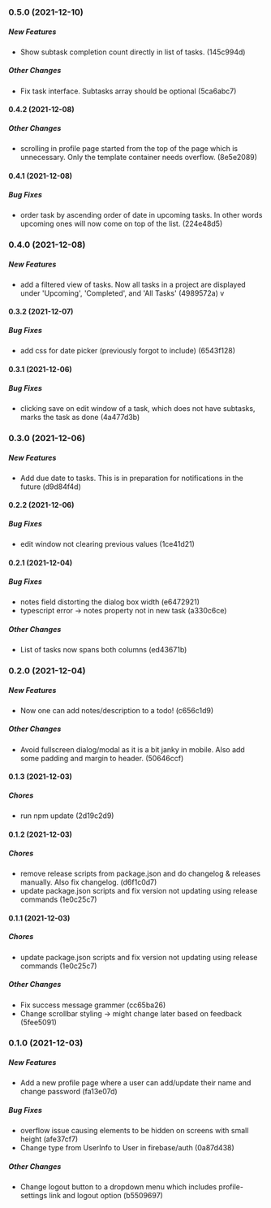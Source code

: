 ### 0.5.0 (2021-12-10)

##### New Features

*  Show subtask completion count directly in list of tasks. (145c994d)

##### Other Changes

*  Fix task interface. Subtasks array should be optional (5ca6abc7)

#### 0.4.2 (2021-12-08)

##### Other Changes

*  scrolling in profile page started from the top of the page which is unnecessary. Only the template container needs overflow. (8e5e2089)

#### 0.4.1 (2021-12-08)

##### Bug Fixes

*  order task by ascending order of date in upcoming tasks. In other words upcoming ones will now come on top of the list. (224e48d5)

### 0.4.0 (2021-12-08)

##### New Features

*  add a filtered view of tasks. Now all tasks in a project are displayed under 'Upcoming', 'Completed', and 'All Tasks' (4989572a)
v
#### 0.3.2 (2021-12-07)

##### Bug Fixes

*  add css for date picker (previously forgot to include) (6543f128)

#### 0.3.1 (2021-12-06)

##### Bug Fixes

*  clicking save on edit window of a task, which does not have subtasks, marks the task as done (4a477d3b)

### 0.3.0 (2021-12-06)

##### New Features

*  Add due date to tasks. This is in preparation for notifications in the future (d9d84f4d)

#### 0.2.2 (2021-12-06)

##### Bug Fixes

*  edit window not clearing previous values (1ce41d21)

#### 0.2.1 (2021-12-04)

##### Bug Fixes

*  notes field distorting the dialog box width (e6472921)
*  typescript error -> notes property not in new task (a330c6ce)

##### Other Changes

*  List of tasks now spans both columns (ed43671b)

### 0.2.0 (2021-12-04)

##### New Features

*  Now one can add notes/description to a todo! (c656c1d9)

##### Other Changes

*  Avoid fullscreen dialog/modal as it is a bit janky in mobile. Also add some padding and margin to header. (50646ccf)

#### 0.1.3 (2021-12-03)

##### Chores

*  run npm update (2d19c2d9)

#### 0.1.2 (2021-12-03)

##### Chores

*  remove release scripts from package.json and do changelog & releases manually. Also fix changelog. (d6f1c0d7)
*  update package.json scripts and fix version not updating using release commands (1e0c25c7)

#### 0.1.1 (2021-12-03)

##### Chores

*  update package.json scripts and fix version not updating using release commands (1e0c25c7)

##### Other Changes

*  Fix success message grammer (cc65ba26)
*  Change scrollbar styling -> might change later based on feedback (5fee5091)

### 0.1.0 (2021-12-03)

##### New Features

*  Add a new profile page where a user can add/update their name and change password (fa13e07d)

##### Bug Fixes

*  overflow issue causing elements to be hidden on screens with small height (afe37cf7)
*  Change type from UserInfo to User in firebase/auth (0a87d438)

##### Other Changes

*  Change logout button to a dropdown menu which includes profile-settings link and logout option (b5509697)


